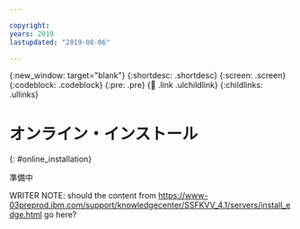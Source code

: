 ```yaml
---

copyright:
years: 2019
lastupdated: "2019-08-06"

---
```


{:new_window: target="blank"}
{:shortdesc: .shortdesc}
{:screen: .screen}
{:codeblock: .codeblock}
{:pre: .pre}
{:child: .link .ulchildlink}
{:childlinks: .ullinks}

# オンライン・インストール
{: #online_installation}

準備中

WRITER NOTE: should the content from https://www-03preprod.ibm.com/support/knowledgecenter/SSFKVV_4.1/servers/install_edge.html go here?

